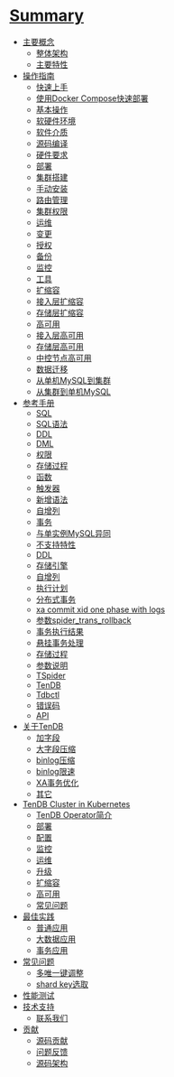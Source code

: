 # [Summary](null) 
* [主要概念](null) 
	* [整体架构](architecture.md) 
	* [主要特性](key-features.md) 
* [操作指南]() 
	* [快速上手]() 
	* [使用Docker Compose快速部署]() 
	* [基本操作]() 
	* [软硬件环境]() 
	* [软件介质]() 
	* [源码编译]() 
	* [硬件要求](re-book/system.md) 
	* [部署]() 
	* [集群搭建]() 
	* [手动安装](re-book/manual-install.md) 
	* [路由管理](re-book/route-manager.md) 
	* [集群权限]() 
	* [运维](re-book/cluster-operator.md) 
	* [变更](re-book/alter-operator.md) 
	* [授权](re-book/grant-operator.md) 
	* [备份]() 
	* [监控]() 
	* [工具]() 
	* [扩缩容](re-book/scale-up-down.md) 
	* [接入层扩缩容](re-book/TSpider-scale.md) 
	* [存储层扩缩容](re-book/TenDB-scale.md) 
	* [高可用](re-book/High-availability.md) 
	* [接入层高可用](re-book/TSpider-failover.md) 
	* [存储层高可用](re-book/TenDB-failover.md) 
	* [中控节点高可用]() 
	* [数据迁移]() 
	* [从单机MySQL到集群]() 
	* [从集群到单机MySQL]() 
* [参考手册]() 
	* [SQL]() 
	* [SQL语法](re-book/sql_grammar.md) 
	* [DDL](re-book/ddl_syntax.md) 
	* [DML](re-book/dml_syntax.md) 
	* [权限](re-book/grant.md) 
	* [存储过程](re-book/stored_procedure.md) 
	* [函数](re-book/function.md) 
	* [触发器](re-book/trigger.md) 
	* [新增语法](re-book/new_grammar.md) 
	* [自增列](re-book/auto_increase.md) 
	* [事务](re-book/transaction.md) 
	* [与单实例MySQL异同](re-book/mysql-compatibility.md/#jump) 
	* [不支持特性](re-book/mysql-compatibility.md/#jump1) 
	* [DDL](re-book/mysql-compatibility.md/#jump21) 
	* [存储引擎](re-book/mysql-compatibility.md/#jump22) 
	* [自增列](re-book/mysql-compatibility.md/#jump23) 
	* [执行计划](re-book/mysql-compatibility.md#jump24) 
	* [分布式事务](re-book/mysql-compatibility.md/#jump25) 
	* [xa commit xid one phase with logs](re-book/mysql-compatibility.md/#jump251) 
	* [参数spider_trans_rollback](re-book/mysql-compatibility.md#jump252) 
	* [事务执行结果](re-book/mysql-compatibility.md/#jump253) 
	* [悬挂事务处理](re-book/mysql-compatibility.md/#jump254) 
	* [存储过程](re-book/mysql-compatibility.md#jump26) 
	* [参数说明](re-book/parameter.md) 
	* [TSpider](re-book/tspider_parameter.md) 
	* [TenDB](re-book/tendb_parameter.md) 
	* [Tdbctl](re-book/tdbctl_parameter.md) 
	* [错误码](re-book/errorno.md) 
	* [API](re-book/api.md) 
* [关于TenDB]() 
	* [加字段]() 
	* [大字段压缩](tendb/blob_compress.md) 
	* [binlog压缩](tendb/binlog_compress.md) 
	* [binlog限速]() 
	* [XA事务优化]() 
	* [其它]() 
* [TenDB Cluster in Kubernetes]() 
	* [TenDB Operator简介]() 
	* [部署]() 
	* [配置]() 
	* [监控]() 
	* [运维]() 
	* [升级]() 
	* [扩缩容]() 
	* [高可用]() 
	* [常见问题]() 
* [最佳实践]() 
	* [普通应用]() 
	* [大数据应用]() 
	* [事务应用]() 
* [常见问题]() 
	* [多唯一键调整]() 
	* [shard key选取](com-problem/multi_unique_key_adjust.md) 
* [性能测试]() 
* [技术支持]() 
	* [联系我们]() 
* [贡献]() 
	* [源码贡献]() 
	* [问题反馈]() 
	* [源码架构]() 